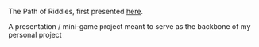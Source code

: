 The Path of Riddles, first presented [here](https://github.com/IonutInit/100-Days-of-Code-or-thereabouts-/blob/master/08.%20Projects%20(day%2020)/Projects.md).

A presentation / mini-game project meant to serve as the backbone of my personal project

